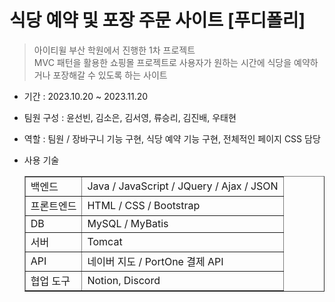# 식당 예약 및 포장 주문 사이트 [푸디폴리]

> 아이티윌 부산 학원에서 진행한 1차 프로젝트<br>
>  MVC 패턴을 활용한 쇼핑몰 프로젝트로 사용자가 원하는 시간에 식당을 예약하거나 포장해갈 수 있도록 하는 사이트

- 기간 : 2023.10.20 ~ 2023.11.20
- 팀원 구성 : 윤선빈, 김소은, 김서영, 류승리,  김진배, 우태현
- 역할 : 팀원 / 장바구니 기능 구현, 식당 예약 기능 구현, 전체적인 페이지 CSS 담당
- 사용 기술

  <table border = 1>
     <tr>
        <td>백엔드 </td>
        <td> Java / JavaScript / JQuery / Ajax / JSON  </td>
     </tr>
     <tr>
        <td>프론트엔드 </td>
        <td> HTML / CSS / Bootstrap  </td>
     </tr>
     <tr>
        <td>DB </td>
        <td> MySQL / MyBatis </td>
     </tr>
     <tr>
        <td>서버 </td>
        <td> Tomcat </td>
     </tr>
     <tr>
        <td>API </td>
        <td> 네이버 지도 / PortOne 결제 API </td>
     </tr>
     <tr>
        <td>협업 도구 </td>
        <td> Notion, Discord  </td>
     </tr>
  </table>
   
